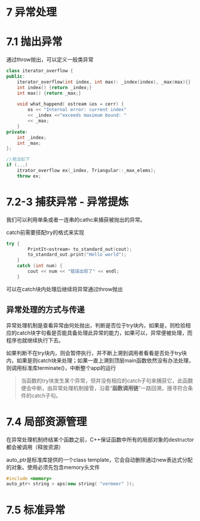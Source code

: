 # 7 异常处理

# 7.1 抛出异常

通过throw抛出，可以定义一般类异常

```cpp
class iterator_overflow {
public:
    iterator_overflow(int index, int max): _index(index), _max(max){}
    int index() {return _index;}
    int max() {return _max;}
    
    void what_happend( ostream &os = cerr) {
        os << "Internal error: current index"
        << _index <<"exceeds maximum bound: "
        << _max;
    }
private:
    int _index;
    int _max;
};

//用法如下
if (...)
	itrator_overflow ex(_index, Triangular::_max_elems);
	throw ex;
```

# 7.2-3 捕获异常 - 异常提炼

我们可以利用单条或者一连串的cathc来捕获被抛出的异常。

catch前需要搭配try的格式来实现

```cpp
try {
        PrintIt<ostream> to_standard_out(cout);
        to_standard_out.print("Hello world");
    }
    catch (int num) {
        cout << num << "错误出现了" << endl;
    }
```

可以在catch块内处理后继续将异常通过throw抛出

## 异常处理的方式与传递

异常处理机制是查看异常由何处抛出，判断是否位于try块内，如果是，则检验相应的catch块字句看是否能具备处理此异常的能力，如果可以，异常便被处理，而程序也就继续执行下去。

如果判断不在try块内，则会暂停执行，并不断上溯到调用者看看是否处于try块内，如果是则catch块来处理；如果一直上溯到顶层main函数依然没有办法处理，则调用标准库terminate()，中断整个app的运行

> 当函数的try块发生某个异常，但并没有相应的catch子句来捕获它，此函数便会中断，由异常处理机制接管，沿着“**函数调用链**”一路回溯，搜寻符合条件的catch子句。
> 

# 7.4 局部资源管理

在异常处理机制终结某个函数之前，C++保证函数中所有的局部对象的destructor都会被调用（释放资源）

auto_ptr是标准库提供的一个class template，它会自动删除通过new表达式分配的对象。使用必须先包含memory头文件

```cpp
#include <memory>
auto_ptr< string > aps(new string( "vermeer" ));
```

# 7.5 标准异常